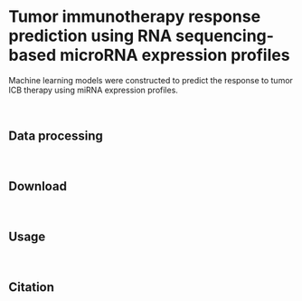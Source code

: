 # Tumor immunotherapy response prediction using RNA sequencing-based microRNA expression profiles

Machine learning models were constructed to predict the response to tumor ICB therapy using miRNA expression profiles. 


<br/>

## Data processing


<br/>

## Download


<br/>

## Usage


<br/>

## Citation

<br/>

